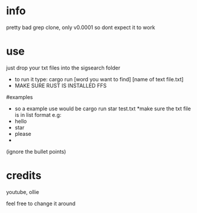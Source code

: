 # info
pretty bad grep clone, only v0.0001 so dont expect it to work



# use
just drop your txt files into the sigsearch folder

* to run it type: cargo run [word you want to find] [name of text file.txt]
* MAKE SURE RUST IS INSTALLED FFS

#examples
* so a example use would be cargo run star test.txt
*make sure the txt file is in list format e.g:
* hello
* star
* please
*   
(ignore the bullet points)

# credits

youtube, ollie



feel free to change it around 
